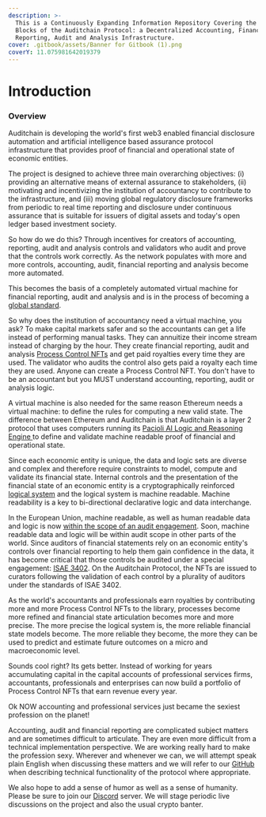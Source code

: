 ```yaml
---
description: >-
  This is a Continuously Expanding Information Repository Covering the Building
  Blocks of the Auditchain Protocol: a Decentralized Accounting, Financial
  Reporting, Audit and Analysis Infrastructure.
cover: .gitbook/assets/Banner for Gitbook (1).png
coverY: 11.075981642019379
---
```


# Introduction

### Overview

Auditchain is developing the world's first web3 enabled financial disclosure automation and artificial intelligence based assurance protocol infrastructure that provides proof of financial and operational state of economic entities.&#x20;

The project is designed to achieve three main overarching objectives: (i) providing an alternative means of external assurance to stakeholders, (ii) motivating and incentivizing the institution of accountancy to contribute to the infrastructure, and (iii) moving global regulatory disclosure frameworks from periodic to real time reporting and disclosure under continuous assurance that is suitable for issuers of digital assets and today's open ledger based investment society.

So how do we do this? Through incentives for creators of accounting, reporting, audit and analysis controls and validators who audit and prove that the controls work correctly. As the network populates with more and more controls, accounting, audit, financial reporting and analysis become more automated.&#x20;

This becomes the basis of a completely automated virtual machine for financial reporting, audit and analysis and is in the process of becoming a [global standard](https://www.omg.org/news/releases/pr2024/02-15-24.htm).&#x20;

So why does the institution of accountancy need a virtual machine, you ask? To make capital markets safer and so the accountants can get a life instead of performing manual tasks. They can annuitize their income stream instead of charging by the hour. They create financial reporting, audit and analysis [Process Control NFTs](https://docs.auditchain.finance/auditchain-protocol/auditchain-core-v1/developers-of-process-control-nfts) and get paid royalties every time they are used. The validator who audits the control also gets paid a royalty each time they are used. Anyone can create a Process Control NFT. You don't have to be an accountant but you MUST understand accounting, reporting, audit or analysis logic.&#x20;

A virtual machine is also needed for the same reason Ethereum needs a virtual machine: to define the rules for computing a new valid state. The difference between Ethereum and Auditchain is that Auditchain is a layer 2 protocol that uses computers running its [Pacioli AI Logic and Reasoning Engine ](https://docs.auditchain.finance/pacioli/pacioli-ai-logic-and-rules-engine)to define and validate machine readable proof of financial and operational state.&#x20;

Since each economic entity is unique, the data and logic sets are diverse and complex and therefore require constraints to model, compute and validate its financial state. Internal controls and the presentation of the financial state of an economic entity is a cryptographically reinforced [logical system](http://accounting.auditchain.finance/framework/LogicalTheoryDescribingFinancialReport.pdf) and the logical system is machine readable. Machine readability is a key to bi-directional declarative logic and data interchange.&#x20;

In the European Union, machine readable, as well as human readable data and logic is now [within the scope of an audit engagement](https://commission.europa.eu/system/files/2021-11/211109-ceaob-esef-guidelines-auditors\_en.pdf). Soon, machine readable data and logic will be within audit scope in other parts of the world.  Since auditors of financial statements rely on an economic entity's controls over financial reporting to help them gain confidence in the data, it has become critical that those controls be audited under a special engagement: [ISAE 3402](https://www.ifac.org/system/files/downloads/b014-2010-iaasb-handbook-isae-3402.pdf). On the Auditchain Protocol, the NFTs are issued to curators following the validation of each control by a plurality of auditors under the standards of ISAE 3402.

As the world's accountants and professionals earn royalties by contributing more and more Process Control NFTs to the library, processes become more refined and financial state articulation becomes more and more precise. The more precise the logical system is, the more reliable financial state models  become. The more reliable they become, the more they can be used to predict and estimate future outcomes on a micro and macroeconomic level. &#x20;

Sounds cool right? Its gets better. Instead of working for years accumulating capital in the capital accounts of professional services firms, accountants, professionals and enterprises can now build a portfolio of Process Control NFTs that earn revenue every year.&#x20;

Ok NOW accounting and professional services just became the sexiest profession on the planet!

Accounting, audit and financial reporting are complicated subject matters and are sometimes difficult to articulate. They are even more difficult from a technical implementation perspective. We are working really hard to make the profession sexy. Wherever and whenever we can, we will attempt speak plain English when discussing these matters and we will refer to our [GitHub](https://github.com/Auditchain) when describing technical functionality of the protocol where appropriate.&#x20;

We also hope to add a sense of humor as well as a sense of humanity. Please be sure to join our [Discord](https://discord.gg/JbpFqKM3EM) server. We will stage periodic live discussions on the project and also the usual crypto banter.

